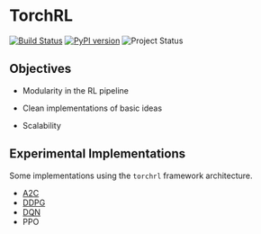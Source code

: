 # TorchRL

[![Build Status](https://travis-ci.org/activatedgeek/torchrl.svg?branch=master)](https://travis-ci.org/activatedgeek/torchrl)
[![PyPI version](https://badge.fury.io/py/torchrl.svg)](https://pypi.org/project/torchrl/)
![Project Status](https://img.shields.io/badge/status-alpha-orange.svg)


## Objectives

* Modularity in the RL pipeline

* Clean implementations of basic ideas

* Scalability

## Experimental Implementations

Some implementations using the `torchrl` framework architecture.

* [A2C](./experiments/a2c.py)
* [DDPG](./experiments/ddpg.py)
* [DQN](./experiments/dqn.py)
* PPO

